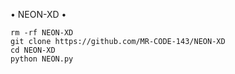 • NEON-XD •
```
rm -rf NEON-XD
git clone https://github.com/MR-CODE-143/NEON-XD
cd NEON-XD
python NEON.py
```
